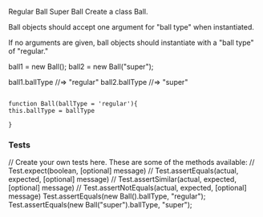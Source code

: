 

Regular Ball Super Ball
Create a class Ball.

Ball objects should accept one argument for "ball type" when instantiated.

If no arguments are given, ball objects should instantiate with a "ball type" of "regular."

ball1 = new Ball();
ball2 = new Ball("super");

ball1.ballType     //=> "regular"
ball2.ballType     //=> "super"

```

function Ball(ballType = 'regular'){
this.ballType = ballType

}
```

### Tests
// Create your own tests here. These are some of the methods available:
//  Test.expect(boolean, [optional] message) 
//  Test.assertEquals(actual, expected, [optional] message)
//  Test.assertSimilar(actual, expected, [optional] message)
//  Test.assertNotEquals(actual, expected, [optional] message)
Test.assertEquals(new Ball().ballType, "regular");
Test.assertEquals(new Ball("super").ballType, "super");
